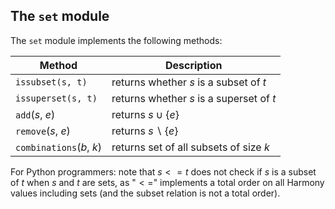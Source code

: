 ## The `set` module 

The `set` module implements the following methods:

| Method | Description |
| ------ | ------- |
| `issubset(s, t)` |         returns whether $s$ is a subset of $t$ |
| `issuperset(s, t)` |       returns whether $s$ is a superset of $t$ |
| `add`($s$, $e$) |          returns $s \cup \{ e \}$ |
| `remove`($s$, $e$) |       returns $s \backslash \{ e \}$ |
| `combinations`($b$, $k$) | returns set of all subsets of size $k$ |

For Python programmers: note that $s <= t$ does not check if $s$ is a
subset of $t$ when $s$ and $t$ are sets, as "$<=$" implements a total
order on all Harmony values including sets (and the subset relation is
not a total order).

